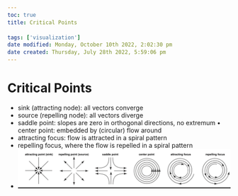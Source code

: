 ```yaml
---
toc: true
title: Critical Points

tags: ['visualization']
date modified: Monday, October 10th 2022, 2:02:30 pm
date created: Thursday, July 28th 2022, 5:59:06 pm
---
```


# Critical Points
- sink (attracting node): all vectors converge  
- source (repelling node): all vectors diverge  
- saddle point: slopes are zero in orthogonal directions, no extremum • center point: embedded by (circular) flow around  
- attracting focus: flow is attracted in a spiral pattern
- repelling focus, where the flow is repelled in a spiral pattern
- ![](../images/Screenshot%202022-09-14%20at%2012.45.37%20PM.png)



